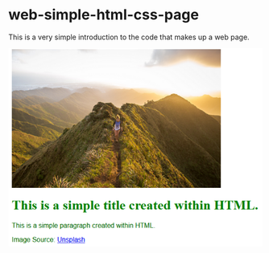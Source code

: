 # web-simple-html-css-page

This is a very simple introduction to the code that makes up a web page.

![](img/imgReadme.png)
